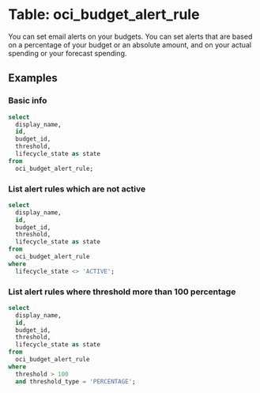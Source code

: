# Table: oci_budget_alert_rule

You can set email alerts on your budgets. You can set alerts that are based on a percentage of your budget or an absolute amount, and on your actual spending or your forecast spending.

## Examples

### Basic info

```sql
select
  display_name,
  id,
  budget_id,
  threshold,
  lifecycle_state as state
from
  oci_budget_alert_rule;
```

### List alert rules which are not active

```sql
select
  display_name,
  id,
  budget_id,
  threshold,
  lifecycle_state as state
from
  oci_budget_alert_rule
where
  lifecycle_state <> 'ACTIVE';
```

### List alert rules where threshold more than 100 percentage

```sql
select
  display_name,
  id,
  budget_id,
  threshold,
  lifecycle_state as state
from
  oci_budget_alert_rule
where
  threshold > 100
  and threshold_type = 'PERCENTAGE';
```
